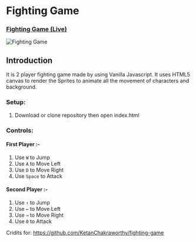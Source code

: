 # Fighting Game

### [Fighting Game (Live)](https://fighting-game-javascript.netlify.app/)

![Fighting Game](https://i.ibb.co/0yjy8W5/fighting-game.png)


## Introduction
It is 2 player fighting game made by using Vanilla Javascript.
It uses HTML5 canvas to render the Sprites to animate all the movement of characters and background.

### Setup:
1. Download or clone repository then open index.html

### Controls:
#### First Player :-
1. Use ```W``` to Jump
2. Use ```A``` to Move Left
3. Use ```D``` to Move Right
4. Use ```Space``` to Attack

#### Second Player :-
1. Use ```↑``` to Jump
2. Use ```←``` to Move Left
3. Use ```→``` to Move Right
4. Use ```0``` to Attack

Cridits for: https://github.com/KetanChakraworthy/fighting-game
